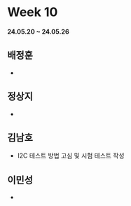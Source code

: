 # Week 10
**24.05.20 ~ 24.05.26**
   
## 배정훈   
*  
## 정상지   
*  
## 김남호   
*  I2C 테스트 방법 고심 및 시험 테스트 작성
## 이민성   
*  
  

